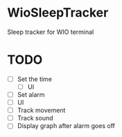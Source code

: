 # WioSleepTracker
Sleep tracker for WIO terminal

# TODO
- [ ] Set the time
  - [ ] UI
- [ ]  Set alarm
  - [ ] UI
- [ ] Track movement
- [ ] Track sound
- [ ] Display graph after alarm goes off
